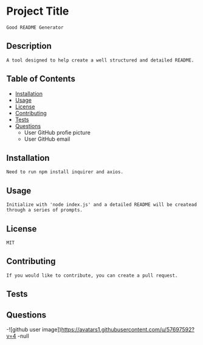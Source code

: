 
# Project Title
    Good README Generator

## Description
    A tool designed to help create a well structured and detailed README.    

## Table of Contents
- [Installation](##-Installation)
- [Usage](##-Usage)
- [License](##-License)
- [Contributing](##-Contributing)
- [Tests](##-Tests)
- [Questions](##-Questions)
    *  User GitHub profie picture
    *  User GitHub email
    
## Installation
    Need to run npm install inquirer and axios. 

## Usage
    Initialize with 'node index.js' and a detailed README will be createad through a series of prompts.

## License
    MIT

## Contributing
    If you would like to contribute, you can create a pull request.

## Tests
    

## Questions
    
-![github user image])https://avatars1.githubusercontent.com/u/57697592?v=4
-null
    